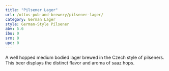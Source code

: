 ```yaml
---
title: "Pilsener Lager"
url: /ottos-pub-and-brewery/pilsener-lager/
category: German Lager
style: German-Style Pilsener
abv: 5.6
ibu: 0
srm: 0
upc: 0
---
```

A well hopped medium bodied lager brewed in the Czech style of pilseners. 
This beer displays the distinct flavor and aroma of saaz hops.
